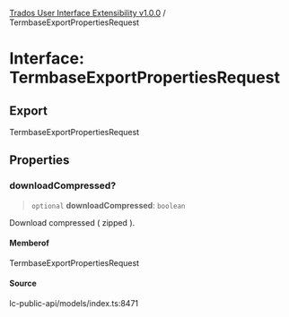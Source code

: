 [Trados User Interface Extensibility v1.0.0](../wiki/globals) / TermbaseExportPropertiesRequest

# Interface: TermbaseExportPropertiesRequest

## Export

TermbaseExportPropertiesRequest

## Properties

### downloadCompressed?

> `optional` **downloadCompressed**: `boolean`

Download compressed ( zipped ).

#### Memberof

TermbaseExportPropertiesRequest

#### Source

lc-public-api/models/index.ts:8471

